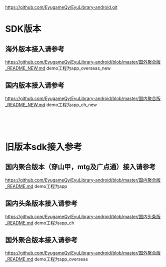 https://github.com/EyugameQy/EyuLibrary-android.git

# SDK版本
## 海外版本接入请参考
https://github.com/EyugameQy/EyuLibrary-android/blob/master/国外聚合版_README_NEW.md
demo工程为app_overseas_new

## 国内版本接入请参考
https://github.com/EyugameQy/EyuLibrary-android/blob/master/国内聚合版_README_NEW.md
demo工程为app_ch_new

<br>
<br>
<br>

# 旧版本sdk接入参考
## 国内聚合版本（穿山甲，mtg及广点通）接入请参考
https://github.com/EyugameQy/EyuLibrary-android/blob/master/国内聚合版_README.md
demo工程为app

## 国内头条版本接入请参考
https://github.com/EyugameQy/EyuLibrary-android/blob/master/国内头条版_README.md
demo工程为app_ch

## 国外聚合版本接入请参考
https://github.com/EyugameQy/EyuLibrary-android/blob/master/国外聚合版_README.md
demo工程为app_overseas